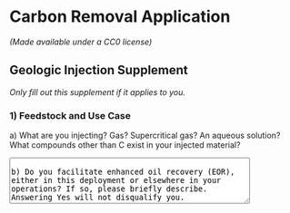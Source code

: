 # Carbon Removal Application

_(Made available under a CC0 license)_

## Geologic Injection Supplement

_Only fill out this supplement if it applies to you._

### 1) Feedstock and Use Case

a) What are you injecting? Gas? Supercritical gas? An aqueous solution? What compounds other than C exist in your injected material?

<textarea rows='5' cols='50' placeholder='<50 words' />

b) Do you facilitate enhanced oil recovery (EOR), either in this deployment or elsewhere in your operations? If so, please briefly describe. Answering Yes will not disqualify you.

<textarea rows='5' cols='50' placeholder='<50 words' />

### 2) Throughput and Monitoring

c) Describe the geologic setting to be used for your project. What is the trapping mechanism, and what infrastructure is required to facilitate carbon storage? How will you monitor that your permanence matches what you described in Section 2 of the General Application?

<textarea rows='5' cols='50' placeholder='<500 words' />

d) For projects in the United States, for which UIC well class is a permit being sought (e.g. Class II, Class VI, etc.)?

<textarea rows='5' cols='50' placeholder='<10 words' />

e) At what rate will you be injecting your feedstock?

<textarea rows='5' cols='50' placeholder='Unit volume / unit time' />

### 3) Environmental Hazards

a) What are the primary environmental threats associated with this injection project, what specific actions or innovations will you implement to mitigate those threats, and how will they be monitored moving forward?

<textarea rows='5' cols='50' placeholder='<200 words' />

b) What are the key uncertainties to using and scaling this injection method?

<textarea rows='5' cols='50' placeholder='<200 words' />
